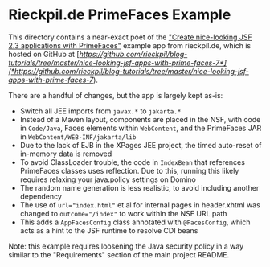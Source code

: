 # Rieckpil.de PrimeFaces Example

This directory contains a near-exact poet of the ["Create nice-looking JSF 2.3 applications with PrimeFaces"](*https://rieckpil.de/howto-create-nice-looking-jsf-2-3-applications-with-primefaces-7-0*) example app from rieckpil.de, which is hosted on GitHub at [*https://github.com/rieckpil/blog-tutorials/tree/master/nice-looking-jsf-apps-with-prime-faces-7*](*https://github.com/rieckpil/blog-tutorials/tree/master/nice-looking-jsf-apps-with-prime-faces-7*).

There are a handful of changes, but the app is largely kept as-is:

- Switch all JEE imports from `javax.*` to `jakarta.*`
- Instead of a Maven layout, components are placed in the NSF, with code in `Code/Java`, Faces elements within `WebContent`, and the PrimeFaces JAR in `WebContent/WEB-INF/jakarta/lib`
- Due to the lack of EJB in the XPages JEE project, the timed auto-reset of in-memory data is removed
- To avoid ClassLoader trouble, the code in `IndexBean` that references PrimeFaces classes uses reflection. Due to this, running this likely requires relaxing your java.policy settings on Domino
- The random name generation is less realistic, to avoid including another dependency
- The use of `url="index.html"` et al for internal pages in header.xhtml was changed to `outcome="/index"` to work within the NSF URL path
- This adds a `AppFacesConfig` class annotated with `@FacesConfig`, which acts as a hint to the JSF runtime to resolve CDI beans

Note: this example requires loosening the Java security policy in a way similar to the "Requirements" section of the main project README.